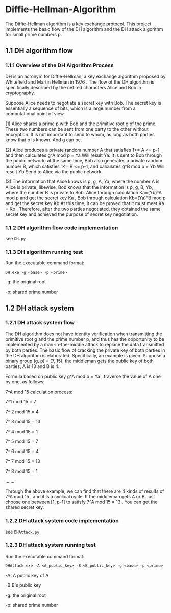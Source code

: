 # Diffie-Hellman-Algorithm
The Diffie-Hellman algorithm is a key exchange protocol. This project implements the basic flow of the DH algorithm and the DH attack algorithm for small prime numbers p.

## 1.1 DH algorithm flow

### 1.1.1 Overview of the DH Algorithm Process

DH is an acronym for Diffie-Hellman, a key exchange algorithm proposed by Whitefield and Martin Hellman in 1976 . The flow of the DH algorithm is specifically described by the net red characters Alice and Bob in cryptography.

Suppose Alice needs to negotiate a secret key with Bob. The secret key is essentially a sequence of bits, which is a large number from a computational point of view.

(1)   Alice shares a prime p with Bob and the primitive root g of the prime. These two numbers can be sent from one party to the other without encryption. It is not important to send to whom, as long as both parties know that p is known. And g can be.

(2)   Alice produces a private random number A that satisfies 1<= A <= p-1 and then calculates g^A mod p = Ya Will result Ya. It is sent to Bob through the public network; at the same time, Bob also generates a private random number B, which satisfies 1<= B <= p-1, and calculates g^B mod p = Yb Will result Yb Send to Alice via the public network.

(3)   The information that Alice knows is p, g, A, Ya, where the number A is Alice is private; likewise, Bob knows that the information is p, g, B, Yb, where the number B is private to Bob. Alice through calculation Ka=(Yb)^A mod p and get the secret key Ka , Bob through calculation Kb=(Ya)^B mod p and get the secret key Kb At this time, it can be proved that it must meet Ka = Kb . Therefore, after the two parties negotiated, they obtained the same secret key and achieved the purpose of secret key negotiation.

### 1.1.2 DH algorithm flow code implementation
see `DH.py`

### 1.1.3 DH algorithm running test

Run the executable command format:

`DH.exe -g <base> -p <prime>`

-g: the original root

-p: shared prime number

## 1.2 DH attack system

### 1.2.1 DH attack system flow

The DH algorithm does not have identity verification when transmitting the primitive root g and the prime number p, and thus has the opportunity to be implemented by a man-in-the-middle attack to replace the data transmitted by both parties. The basic flow of cracking the private key of both parties in the DH algorithm is elaborated. Specifically, an example is given. Suppose a binary group (g, p) = (7, 15), the middleman gets the public key of both parties, A is 13 and B is 4.

Formula based on public key g^A mod p = Ya , traverse the value of A one by one, as follows:

7^A mod 15 calculation process:

7^1 mod 15 = 7

7^ 2 mod 15 = 4

7^ 3 mod 15 = 13

7^ 4 mod 15 = 1

7^ 5 mod 15 = 7

7^ 6 mod 15 = 4

7^ 7 mod 15 = 13

7^ 8 mod 15 = 1

.......

Through the above example, we can find that there are 4 kinds of results of 7^A mod 15 , and it is a cyclical cycle. If the middleman gets A or B, just choose one between [1, p-1] to satisfy 7^A mod 15 = 13 . You can get the shared secret key.

### 1.2.2 DH attack system code implementation
see `DHAttack.py`

### 1.2.3 DH attack system running test

Run the executable command format:

`DHAttack.exe -A <A_public_key> -B <B_public_key> -g <base> -p <prime>`

-A: A public key of A

-B:B's public key

-g: the original root

-p: shared prime number

